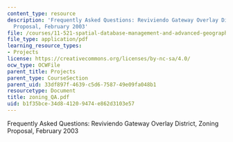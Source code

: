 ```yaml
---
content_type: resource
description: 'Frequently Asked Questions: Reviviendo Gateway Overlay District, Zoning
  Proposal, February 2003'
file: /courses/11-521-spatial-database-management-and-advanced-geographic-information-systems-spring-2003/b1f35bce34d841209474e862d3103e57_zoning_QA.pdf
file_type: application/pdf
learning_resource_types:
- Projects
license: https://creativecommons.org/licenses/by-nc-sa/4.0/
ocw_type: OCWFile
parent_title: Projects
parent_type: CourseSection
parent_uid: 33df897f-4639-c5d6-7587-49e09fa048b1
resourcetype: Document
title: zoning_QA.pdf
uid: b1f35bce-34d8-4120-9474-e862d3103e57
---
```

Frequently Asked Questions: Reviviendo Gateway Overlay District, Zoning Proposal, February 2003